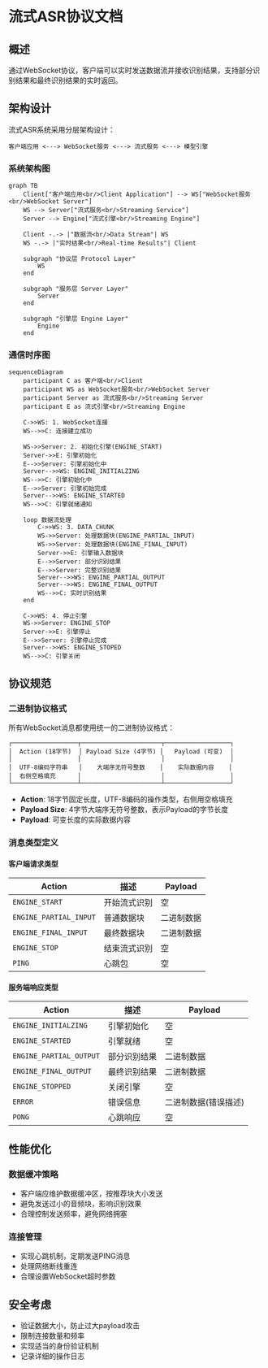 # 流式ASR协议文档

## 概述

通过WebSocket协议，客户端可以实时发送数据流并接收识别结果，支持部分识别结果和最终识别结果的实时返回。

## 架构设计

流式ASR系统采用分层架构设计：

```
客户端应用 <---> WebSocket服务 <---> 流式服务 <---> 模型引擎
```

### 系统架构图

```mermaid
graph TB
    Client["客户端应用<br/>Client Application"] --> WS["WebSocket服务<br/>WebSocket Server"]
    WS --> Server["流式服务<br/>Streaming Service"]
    Server --> Engine["流式引擎<br/>Streaming Engine"]
    
    Client -.-> |"数据流<br/>Data Stream"| WS
    WS -.-> |"实时结果<br/>Real-time Results"| Client
    
    subgraph "协议层 Protocol Layer"
        WS
    end

    subgraph "服务层 Server Layer"
        Server
    end
    
    subgraph "引擎层 Engine Layer"
        Engine
    end
```

### 通信时序图

```mermaid
sequenceDiagram
    participant C as 客户端<br/>Client
    participant WS as WebSocket服务<br/>WebSocket Server
    participant Server as 流式服务<br/>Streaming Server
    participant E as 流式引擎<br/>Streaming Engine
    
    C->>WS: 1. WebSocket连接
    WS-->>C: 连接建立成功
    
    WS->>Server: 2. 初始化引擎(ENGINE_START)
    Server->>E: 引擎初始化
    E-->>Server: 引擎初始化中
    Server-->>WS: ENGINE_INITIALZING
    WS-->>C: 引擎初始化中
    E-->>Server: 引擎初始完成
    Server-->>WS: ENGINE_STARTED
    WS-->>C: 引擎就绪通知
    
    loop 数据流处理
        C->>WS: 3. DATA_CHUNK
        WS->>Server: 处理数据块(ENGINE_PARTIAL_INPUT)
        WS->>Server: 处理数据块(ENGINE_FINAL_INPUT)
        Server->>E: 引擎输入数据块
        E-->>Server: 部分识别结果
        E-->>Server: 完整识别结果
        Server-->>WS: ENGINE_PARTIAL_OUTPUT
        Server-->>WS: ENGINE_FINAL_OUTPUT
        WS-->>C: 实时识别结果
    end
    
    C->>WS: 4. 停止引擎
    WS->>Server: ENGINE_STOP
    Server->>E: 引擎停止
    E-->>Server: 引擎停止完成
    Server-->>WS: ENGINE_STOPED
    WS-->>C: 引擎关闭
```

## 协议规范

### 二进制协议格式

所有WebSocket消息都使用统一的二进制协议格式：

```
┌──────────────────┬──────────────────────┬──────────────────┐
│  Action (18字节)  │ Payload Size (4字节) │   Payload (可变)  │
│                  │                      │                  │
│  UTF-8编码字符串   │    大端序无符号整数    │    实际数据内容    │
│  右侧空格填充      │                      │                  │
└──────────────────┴──────────────────────┴──────────────────┘
```

- **Action**: 18字节固定长度，UTF-8编码的操作类型，右侧用空格填充
- **Payload Size**: 4字节大端序无符号整数，表示Payload的字节长度
- **Payload**: 可变长度的实际数据内容

### 消息类型定义

#### 客户端请求类型

| Action | 描述 | Payload |
|--------|------|--------|
| `ENGINE_START` | 开始流式识别 | 空 |
| `ENGINE_PARTIAL_INPUT` | 普通数据块 | 二进制数据 |
| `ENGINE_FINAL_INPUT` | 最终数据块 | 二进制数据 |
| `ENGINE_STOP` | 结束流式识别 | 空 |
| `PING` | 心跳包 | 空 |

#### 服务端响应类型

| Action | 描述 | Payload |
|--------|------|--------|
| `ENGINE_INITIALZING` | 引擎初始化 | 空 |
| `ENGINE_STARTED` | 引擎就绪 | 空 |
| `ENGINE_PARTIAL_OUTPUT` | 部分识别结果 | 二进制数据 |
| `ENGINE_FINAL_OUTPUT` | 最终识别结果 | 二进制数据 |
| `ENGINE_STOPPED` | 关闭引擎 | 空 |
| `ERROR` | 错误信息 | 二进制数据(错误描述) |
| `PONG` | 心跳响应 | 空 |

## 性能优化

### 数据缓冲策略

- 客户端应维护数据缓冲区，按推荐块大小发送
- 避免发送过小的音频块，影响识别效果
- 合理控制发送频率，避免网络拥塞

### 连接管理

- 实现心跳机制，定期发送PING消息
- 处理网络断线重连
- 合理设置WebSocket超时参数

## 安全考虑

- 验证数据大小，防止过大payload攻击
- 限制连接数量和频率
- 实现适当的身份验证机制
- 记录详细的操作日志